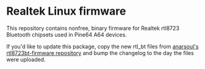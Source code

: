 # Realtek Linux firmware

This repository contains nonfree, binary firmware for Realtek rtl8723 Bluetooth chipsets used in Pine64 A64 devices.

If you'd like to update this package, copy the new rtl_bt files from [anarsoul's rtl8723bt-firmware repository](https://github.com/anarsoul/rtl8723bt-firmware) and bump the changelog to the day the files were uploaded.
